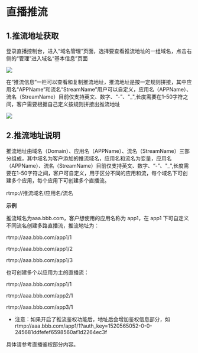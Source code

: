 # 直播推流

## **1.推流地址获取**

登录直播控制台，进入“域名管理”页面，选择要查看推流地址的一组域名，点击右侧的“管理”进入域名“基本信息”页面

![](https://github.com/jdcloudcom/cn/blob/cn-Video-on-Demand/image/live-video/6%E7%9B%B4%E6%92%AD%E6%8E%A8%E6%B5%81.png)

在“推流信息”一栏可以查看和复制推流地址，推流地址是按一定规则拼接，其中应用名“APPName”和流名“StreamName”用户可以自定义，应用名（APPName）、流名（StreamName）目前仅支持英文、数字、“-”、"_",长度需要在1-50字符之间，客户需要根据自己定义按规则拼接出推流地址

![](https://github.com/jdcloudcom/cn/blob/cn-Video-on-Demand/image/live-video/7%E7%9B%B4%E6%92%AD%E6%8E%A8%E6%B5%812.png)

## **2.推流地址说明**

推流地址由域名（Domain）、应用名（APPName）、流名（StreamName）三部分组成，其中域名为客户添加的推流域名，应用名和流名为变量，应用名（APPName）、流名（StreamName）目前仅支持英文、数字、“-”、"_",长度需要在1-50字符之间，客户可自定义，用于区分不同的应用和流，每个域名下可创建多个应用，每个应用下可创建多个直播流。

rtmp://推流域名/应用名/流名

**示例**

推流域名为aaa.bbb.com，客户想使用的应用名称为 app1，在 app1
下可自定义不同流名创建多路直播流，推流地址为：

rtmp://aaa.bbb.com/app1/1

rtmp://aaa.bbb.com/app1/2

rtmp://aaa.bbb.com/app1/3

也可创建多个以应用为主的直播流：

rtmp://aaa.bbb.com/app1/1

rtmp://aaa.bbb.com/app2/1

rtmp://aaa.bbb.com/app3/1

-   注意：如果开启了推流鉴权功能后，地址后会增加鉴权信息部分，如rtmp://aaa.bbb.com/app1/1?auth_key=1520565052-0-0-245681ddfefef6598560af1d2264ec3f

具体请参考直播鉴权部分内容。
